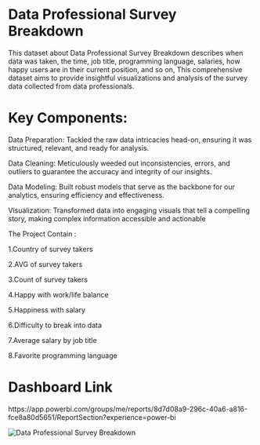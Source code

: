 
# Data Professional Survey Breakdown
This dataset about Data Professional Survey Breakdown describes when data was taken, the time, job title, programming language, salaries, how happy users are in their current position, and so on,
This comprehensive dataset aims to provide insightful visualizations and analysis of the survey data collected from data professionals.
<h1>Key Components:</h1>

Data Preparation: Tackled the raw data intricacies head-on, ensuring it was structured, relevant, and ready for analysis.

Data Cleaning: Meticulously weeded out inconsistencies, errors, and outliers to guarantee the accuracy and integrity of our insights.

Data Modeling: Built robust models that serve as the backbone for our analytics, ensuring efficiency and effectiveness.

Visualization: Transformed data into engaging visuals that tell a compelling story, making complex information accessible and actionable

The Project Contain :

1.Country of survey takers

2.AVG of survey takers

3.Count of survey takers

4.Happy with work/life balance

5.Happiness with salary 

6.Difficulty to break into data

7.Average salary by job title

8.Favorite programming language

<h1>Dashboard Link</h1>
https://app.powerbi.com/groups/me/reports/8d7d08a9-296c-40a6-a816-fce8a80d5651/ReportSection?experience=power-bi


![Data Professional Survey Breakdown](https://github.com/Omarmohammed223/Power-bi-projects/assets/158233212/990b78a0-8cc6-49e7-9d74-f2874435795c)

